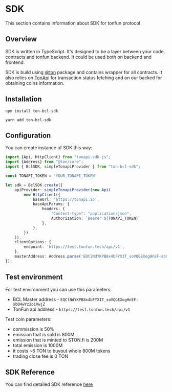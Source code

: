 # SDK

This section contains information about SDK for tonfun protocol

## Overview

SDK is written in TypeScript.
It's designed to be a layer between your code, contracts and tonfun backend.
It could be used both on backend and frontend.

SDK is build using [@ton](https://github.com/ton-org/ton) package and contains wrapper for all contracts.
It also relies on [TonApi](https://tonapi.io/) for transaction status fetching and on our backed for obtaining coins information.

## Installation

```npm install ton-bcl-sdk```

```yarn add ton-bcl-sdk```

## Configuration

You can create instance of SDK this way: 

```typescript
import {Api, HttpClient} from "tonapi-sdk-js";
import {Address} from "@ton/core";
import { BclSDK, simpleTonapiProvider } from "ton-bcl-sdk";

const TONAPI_TOKEN = 'YOUR_TONAPI_TOKEN'

let sdk = BclSDK.create({
    apiProvider: simpleTonapiProvider(new Api(
        new HttpClient({
            baseUrl: 'https://tonapi.io',
            baseApiParams: {
                headers: {
                    "Content-type": "application/json",
                    Authorization: `Bearer ${TONAPI_TOKEN}`
                },
            },
        })
    )),
    clientOptions: {
        endpoint: 'https://test.tonfun.tech/api/v1',
    },
    masterAddress: Address.parse('EQClNdYKPB8x4bFYXIT_soVQGEXogHnEF-sbQ4wYz2oiVwjZ')
});
```

## Test environment

For test environment you can use this parameters: 

- BCL Master address - `EQClNdYKPB8x4bFYXIT_soVQGEXogHnEF-sbQ4wYz2oiVwjZ`
- TonFun api address - `https://test.tonfun.tech/api/v1`

Test coin parameters: 

- commission is 50%
- emission that is sold is 800M
- emission that is minted to STON.fi is 200M
- total emission is 1000M
- it costs ~6 TON to buyout whole 800M tokens 
- trading close fee is 0 TON

## SDK Reference

You can find detailed SDK reference [here](../reference/README.md)